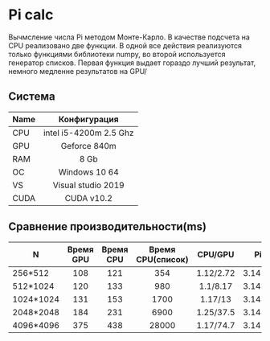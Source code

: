 # Pi calc

Вычмсление числа Pi  методом Монте-Карло. 
В качестве подсчета на CPU реализовано две функции. В одной все действия реализуются только функциями библиотеки numpy, во второй используется генератор списков.
Первая функция выдает гораздо лучший результат, немного медленне результатов на GPU/

## Система


|Name           |  Конфигурация             |
|---------------|:-------------------------:|
| CPU           | intel i5-4200m 2.5 Ghz    |  
| GPU           | Geforce 840m              | 
| RAM           | 8 Gb                      |  
| ОС            | Windows 10 64             |   
| VS            | Visual studio 2019        |
| CUDA          | CUDA v10.2                |

## Сравнение производительности(ms)
|N              | Время GPU    |   Время CPU       | Время CPU(список) | CPU/GPU  | Pi CPU        |Pi GPU       |
|---------------|:------------:|:-----------------:|:-----------------:|:--------:|:-------------:|:-----------:|
|256*512        |108           |121                |354                |1.12/2.72 |3.14561461     |3.14561462   |
|512*1024       |120           |133                |980                |1.1/8.17  |3.14307403     |3.14307404   |
|1024*1024      |131           |153                |1700               |1.17/13   |3.14334106     |3.14334106   |
|2048*2048      |184           |231                |6900               |1.25/37.5 |3.14319992     |3.14319992   |
|4096*4096      |375           |438                |28000              |1.17/74.7 |3.14135861     |3.14135861   |   

